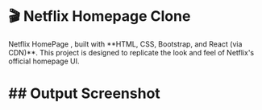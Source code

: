 <h1>🎬 Netflix Homepage Clone </h1>
         Netflix HomePage , built with **HTML, CSS, Bootstrap, and React (via CDN)**.  
         This project is designed to replicate the look and feel of Netflix's official homepage UI. 
         
<h1>## Output Screenshot</h1>
